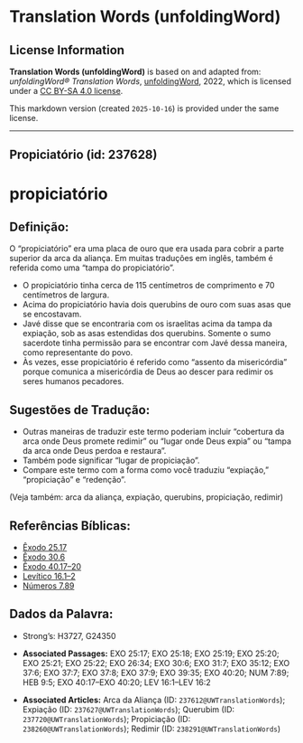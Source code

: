 # Translation Words (unfoldingWord)

## License Information

**Translation Words (unfoldingWord)** is based on and adapted from: _unfoldingWord® Translation Words_, [unfoldingWord](https://unfoldingword.org/utw), 2022, which is licensed under a [CC BY-SA 4.0 license](https://creativecommons.org/licenses/by-sa/4.0/legalcode.en).

This markdown version (created `2025-10-16`) is provided under the same license.



--------------------------------

## Propiciatório (id: 237628)

propiciatório
=============

Definição:
----------

O “propiciatório” era uma placa de ouro que era usada para cobrir a parte superior da arca da aliança. Em muitas traduções em inglês, também é referida como uma “tampa do propiciatório”.

* O propiciatório tinha cerca de 115 centímetros de comprimento e 70 centímetros de largura.
* Acima do propiciatório havia dois querubins de ouro com suas asas que se encostavam.
* Javé disse que se encontraria com os israelitas acima da tampa da expiação, sob as asas estendidas dos querubins. Somente o sumo sacerdote tinha permissão para se encontrar com Javé dessa maneira, como representante do povo.
* Às vezes, esse propiciatório é referido como “assento da misericórdia” porque comunica a misericórdia de Deus ao descer para redimir os seres humanos pecadores.

Sugestões de Tradução:
----------------------

* Outras maneiras de traduzir este termo poderiam incluir “cobertura da arca onde Deus promete redimir” ou “lugar onde Deus expia” ou “tampa da arca onde Deus perdoa e restaura”.
* Também pode significar “lugar de propiciação”.
* Compare este termo com a forma como você traduziu “expiação,” “propiciação” e “redenção”.

(Veja também: arca da aliança, expiação, querubins, propiciação, redimir)

Referências Bíblicas:
---------------------

* [Êxodo 25\.17](https://ref.ly/Exod25:17)
* [Êxodo 30\.6](https://ref.ly/Exod30:6)
* [Êxodo 40\.17–20](https://ref.ly/Exod40:17-Exod40:20)
* [Levítico 16\.1–2](https://ref.ly/Lev16:1-Lev16:2)
* [Números 7\.89](https://ref.ly/Num7:89)

Dados da Palavra:
-----------------

* Strong’s: H3727, G24350

* **Associated Passages:** EXO 25:17; EXO 25:18; EXO 25:19; EXO 25:20; EXO 25:21; EXO 25:22; EXO 26:34; EXO 30:6; EXO 31:7; EXO 35:12; EXO 37:6; EXO 37:7; EXO 37:8; EXO 37:9; EXO 39:35; EXO 40:20; NUM 7:89; HEB 9:5; EXO 40:17–EXO 40:20; LEV 16:1–LEV 16:2
* **Associated Articles:** Arca da Aliança (ID: `237612@UWTranslationWords`); Expiação (ID: `237627@UWTranslationWords`); Querubim (ID: `237720@UWTranslationWords`); Propiciação (ID: `238260@UWTranslationWords`); Redimir (ID: `238291@UWTranslationWords`)

